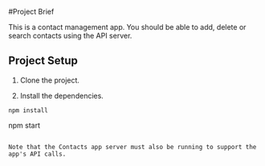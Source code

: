 #Project Brief

This is a contact management app. You should be able to add, delete or search contacts using the API server.

## Project Setup

1. Clone the project.

2. Install the dependencies.

```
npm install
```

npm start
```

Note that the Contacts app server must also be running to support the app's API calls.




